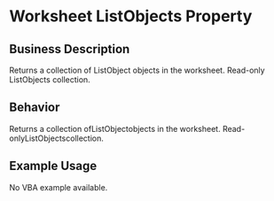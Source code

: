 # Worksheet ListObjects Property

## Business Description
Returns a collection of ListObject objects in the worksheet. Read-only ListObjects collection.

## Behavior
Returns a collection ofListObjectobjects in the worksheet. Read-onlyListObjectscollection.

## Example Usage
No VBA example available.